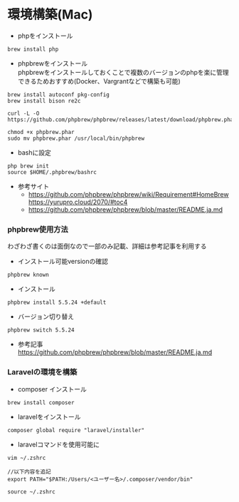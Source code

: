 # 環境構築(Mac)
- phpをインストール  

```
brew install php
```

- phpbrewをインストール  
phpbrewをインストールしておくことで複数のバージョンのphpを楽に管理できるためおすすめ(Docker、Vargrantなどで構築も可能)
```
brew install autoconf pkg-config
brew install bison re2c

curl -L -O https://github.com/phpbrew/phpbrew/releases/latest/download/phpbrew.phar

chmod +x phpbrew.phar
sudo mv phpbrew.phar /usr/local/bin/phpbrew
```
- bashに設定
```
php brew init
source $HOME/.phpbrew/bashrc
```

- 参考サイト  
    - https://github.com/phpbrew/phpbrew/wiki/Requirement#HomeBrew  
https://yurupro.cloud/2070/#toc4
    - https://github.com/phpbrew/phpbrew/blob/master/README.ja.md


### phpbrew使用方法  
わざわざ書くのは面倒なので一部のみ記載、詳細は参考記事を利用する  
- インストール可能versionの確認  
```
phpbrew known
```
- インストール
```
phpbrew install 5.5.24 +default
```
- バージョン切り替え
```
phpbrew switch 5.5.24
```
- 参考記事  
https://github.com/phpbrew/phpbrew/blob/master/README.ja.md

### Laravelの環境を構築  
- composer インストール
```
brew install composer
```
- laravelをインストール
```
composer global require "laravel/installer"
```
- laravelコマンドを使用可能に
```
vim ~/.zshrc

//以下内容を追記
export PATH="$PATH:/Users/<ユーザー名>/.composer/vendor/bin"

source ~/.zshrc
```